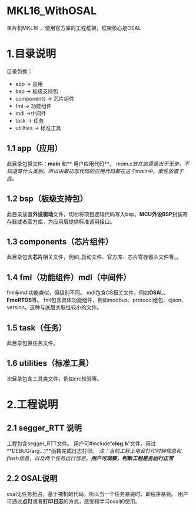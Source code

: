 # MKL16_WithOSAL
单片机MKL16 ，使用官方库的工程框架，框架核心是OSAL


# 1.目录说明
目录包换：
* app -> 应用
* bsp -> 板级支持包
* components -> 芯片组件
* fml -> 功能组件
* mdl ->中间件
* task -> 任务
* utilities -> 标准工具

## 1.1 app（应用）
此目录包换文件：**main** 和** 用户应用代码**。
_main.c放在这里是出于无奈，不知道算什么类别。所以由最初写代码的应用代码都在这个main中，索性放置于此。_

## 1.2 bsp（板级支持包）
此目录放置**外设驱动**文件，切勿将项目逻辑代码写入bsp。**MCU外设BSP**封装寄存器或者官方库，为应用层提供标准调用接口。

## 1.3 components（芯片组件）
此目录包含**芯片**相关文件，例如_启动文件、官方库、芯片寄存器头文件等_。

## 1.4 fml（功能组件）mdl（中间件）
fml与mdl功能类似，但级别不同。
mdl包含OS相关文件，例如**OSAL、FreeRTOS**等。
fml包含具体功能组件，例如modbus、protocol组包、cjson、version。这种与底层关联性较小的文件。
## 1.5 task（任务）
此目录包换任务文件。

## 1.6 utilities（标准工具）
次目录包含工具类文件，例如crc校验等。

# 2.工程说明
## 2.1 segger_RTT 说明
工程包含segger_RTT文件。
用户可#include“**clog.h**”文件，用过**DEBUG(arg...)**函数完成日志打印。
_注：当前工程上电会打印时钟信息和flash信息，以及两个任务运行信息。**用户可观察，判断工程是否运行正常**_

## 2.2 OSAL说明
osal无任务抢占，基于裸机的代码。所以当一个任务暴毙时，即程序暴毙。
用户可通过**点灯**或者**打印日志**的方式，感受和学习osal的使用。